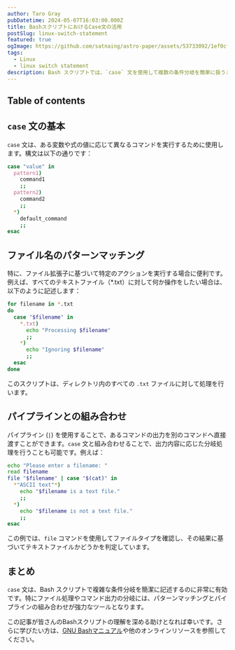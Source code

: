 ```yaml
---
author: Taro Gray
pubDatetime: 2024-05-07T16:03:00.000Z
title: BashスクリプトにおけるCase文の活用
postSlug: linux-switch-statement
featured: true
ogImage: https://github.com/satnaing/astro-paper/assets/53733092/1ef0cf03-8137-4d67-ac81-84a032119e3a
tags:
  - Linux
  - linux switch statement
description: Bash スクリプトでは、`case` 文を使用して複数の条件分岐を簡単に扱うことができます。この記事では、ファイル名のパターンマッチングとパイプラインを使用したデータ処理に焦点を当てて解説します。
---
```


## Table of contents

## `case` 文の基本

`case` 文は、ある変数や式の値に応じて異なるコマンドを実行するために使用します。構文は以下の通りです：

```bash
case "value" in
  pattern1)
    command1
    ;;
  pattern2)
    command2
    ;;
  *)
    default_command
    ;;
esac
```

## ファイル名のパターンマッチング

特に、ファイル拡張子に基づいて特定のアクションを実行する場合に便利です。例えば、すべてのテキストファイル（\*.txt）に対して何か操作をしたい場合は、以下のように記述します：

```bash
for filename in *.txt
do
  case "$filename" in
    *.txt)
      echo "Processing $filename"
      ;;
    *)
      echo "Ignoring $filename"
      ;;
  esac
done
```

このスクリプトは、ディレクトリ内のすべての `.txt` ファイルに対して処理を行います。

## パイプラインとの組み合わせ

パイプライン (`|`) を使用することで、あるコマンドの出力を別のコマンドへ直接渡すことができます。`case` 文と組み合わせることで、出力内容に応じた分岐処理を行うことも可能です。例えば：

```bash
echo "Please enter a filename: "
read filename
file "$filename" | case "$(cat)" in
  *"ASCII text"*)
    echo "$filename is a text file."
    ;;
  *)
    echo "$filename is not a text file."
    ;;
esac
```

この例では、`file` コマンドを使用してファイルタイプを確認し、その結果に基づいてテキストファイルかどうかを判定しています。

## まとめ

`case` 文は、Bash スクリプトで複雑な条件分岐を簡潔に記述するのに非常に有効です。特にファイル処理やコマンド出力の分岐には、パターンマッチングとパイプラインの組み合わせが強力なツールとなります。

この記事が皆さんのBashスクリプトの理解を深める助けとなれば幸いです。さらに学びたい方は、[GNU Bashマニュアル](https://www.gnu.org/software/bash/manual/bash.html)や他のオンラインリソースを参照してください。
